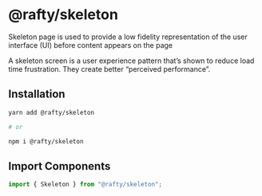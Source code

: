 # @rafty/skeleton

Skeleton page is used to provide a low fidelity representation of the user
interface (UI) before content appears on the page

A skeleton screen is a user experience pattern that’s shown to reduce load time
frustration. They create better “perceived performance”.

## Installation

```sh
yarn add @rafty/skeleton

# or

npm i @rafty/skeleton
```

## Import Components

```jsx
import { Skeleton } from "@rafty/skeleton";
```
